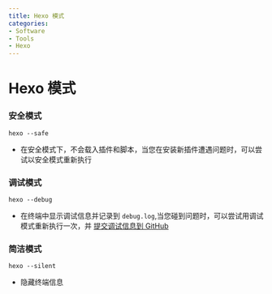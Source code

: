 ```yaml
---
title: Hexo 模式
categories:
- Software
- Tools
- Hexo
---
```

# Hexo 模式

### 安全模式

```
hexo --safe
```

- 在安全模式下，不会载入插件和脚本，当您在安装新插件遭遇问题时，可以尝试以安全模式重新执行

### 调试模式

```
hexo --debug
```

- 在终端中显示调试信息并记录到 `debug.log`,当您碰到问题时，可以尝试用调试模式重新执行一次，并 [提交调试信息到 GitHub](https://github.com/hexojs/hexo/issues/new)

### 简洁模式

```
hexo --silent
```

- 隐藏终端信息